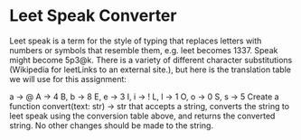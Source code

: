 # Leet Speak Converter

Leet speak is a term for the style of typing that replaces letters with numbers or symbols that resemble them, e.g. leet becomes 1337. Speak might become 5p3@k. There is a variety of different character substitutions (Wikipedia for leetLinks to an external site.), but here is the translation table we will use for this assignment:

a -> @
A -> 4
B, b -> 8
E, e -> 3
I, i -> !
L, l -> 1
O, o -> 0
S, s -> 5
Create a function convert(text: str) -> str that accepts a string, converts the string to leet speak using the conversion table above, and returns the converted string. No other changes should be made to the string.